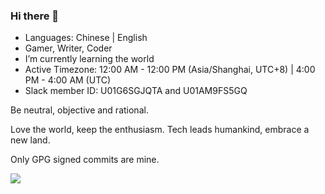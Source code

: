 ### Hi there 👋

- Languages: Chinese | English
- Gamer, Writer, Coder
- I’m currently learning the world
- Active Timezone: 12:00 AM - 12:00 PM (Asia/Shanghai, UTC+8) | 4:00 PM - 4:00 AM (UTC)
- Slack member ID: U01G6SGJQTA and U01AM9FS5GQ

Be neutral, objective and rational.

Love the world, keep the enthusiasm. Tech leads humankind, embrace a new land.

Only GPG signed commits are mine.

![](https://github-readme-stats.vercel.app/api?username=lingsamuel&show_icons=true)

<!--
**lingsamuel/lingsamuel** is a ✨ _special_ ✨ repository because its `README.md` (this file) appears on your GitHub profile.

Here are some ideas to get you started:

- 🔭 I’m currently working on ...
- 🌱 I’m currently learning ...
- 👯 I’m looking to collaborate on ...
- 🤔 I’m looking for help with ...
- 💬 Ask me about ...
- 📫 How to reach me: ...
- 😄 Pronouns: ...
- ⚡ Fun fact: ...
-->
